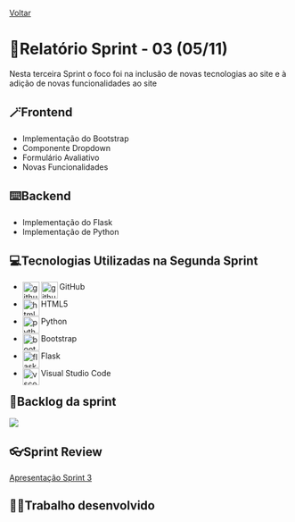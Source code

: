 <a href="../README.md">Voltar</a>

# 📄Relatório Sprint - 03 (05/11)

Nesta terceira Sprint o foco foi na inclusão de novas tecnologias ao site e à adição de novas funcionalidades ao site

## 🪄Frontend

<ul>
<li>Implementação do Bootstrap</li>
<li>Componente Dropdown</li>
<li>Formulário Avaliativo</li>
<li>Novas Funcionalidades</li>
</ul>

## ⌨️Backend

<ul>
<li>Implementação do Flask</li>
<li>Implementação de Python</li>
</ul>

<h2 aling="center"> 💻Tecnologias Utilizadas na Segunda Sprint </h2>
<span id="tecnologia">




 * <p>
      <img align="left" title="github-dark" height="30px" src="https://user-images.githubusercontent.com/76211125/227561942-1503fb74-eb8e-41d1-936e-bf22bc2d70eb.png#gh-dark-mode-only"/>
      <img align="left" title="github-light" height="30px" src="https://user-images.githubusercontent.com/76211125/227561896-a90cea71-7431-4908-ac8d-71fc02603eeb.png#gh-light-mode-only"/>
     GitHub 
 </p>

* <p>
      <img align="left" title="html5-logo" height="30px" src="https://user-images.githubusercontent.com/76211125/227503111-49bb0b02-2f06-4696-82e6-fbd8d0daed21.png"/>
     HTML5 
 </p>

* <p>
      <img align="left" title="python" height="30px" src="https://user-images.githubusercontent.com/76211125/227505058-d6d60925-3738-478f-8b23-3eb586431a1a.png"/>
   Python 
 </p>
 
 * <p>
   <img align="left" title="bootstrap" height="30px" src="https://user-images.githubusercontent.com/76211125/227509792-60a17912-2bf2-4700-a23c-886a32bd8811.png"/>
   Bootstrap 
 </p>

 * <p>
   <img align="left" title="flask" height="30px" src="https://user-images.githubusercontent.com/76211125/227565311-a366f66f-78db-44b0-8616-54146e9d7e28.png"/>
   Flask 
 </p>

 * <p>
   <img align="left" title="vscode" height="30px" src="https://user-images.githubusercontent.com/76211125/227505063-5839c5e0-9524-41ff-9d24-ce6cbaf217a6.png"/>
   Visual Studio Code 
 </p>


## 📃Backlog da sprint
<img align=center src="https://github.com/gubasssss/ThothTech/assets/143751785/1bf6edb5-2a56-4fed-8446-98cfdc4b3536"/>



## 👓Sprint Review
[Apresentação Sprint 3](https://github.com/gubasssss/ThothTech/files/13256977/Apresentacao.Sprint.3.1.pdf)



## 👨‍💻Trabalho desenvolvido
